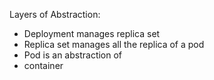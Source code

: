 Layers of Abstraction:

- Deployment manages replica set
- Replica set manages all the replica of a pod
- Pod is an abstraction of
- container
